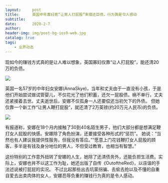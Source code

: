 ```yaml
---
layout:     post
title:      英国中年寡妇竟“让男人打屁股”来偿还巨债，行为真是令人感动
subtitle:   
date:       2020-2-7
author:     
header-img: img/post-bg-ios9-web.jpg
catalog: true
tags:
    - 业界动态
---
```



现如今的赚钱方式真的是让人难以想象，英国寡妇仅靠“让人打屁股”，能还清20万的负债。

![](https://p0.ssl.qhimgs4.com/t0169eda113c420042e.jpg)

英国一名57岁的中年妇女安娜(AnnaSkye)，当年和丈夫由于一直没有小孩，于是他们开始尝试做试管婴儿，不仅花光了他们积蓄，还欠一屁股债。祸不单行，丈夫还紧接着去世。丈夫逝世后，安娜不仅孤身一人还要偿还当初欠下的外债。
但她仅靠一个新工作“让男人鞭打屁股”，就还清了2万英镑(约20万元人民币)的负债。


![](https://p0.ssl.qhimgs4.com/bdr/640__/t0127e81b25f80113bd.jpg)

有报道称，安娜在18个月内接触了30到40名陌生男子，他们大部分都是想满足鞭打女人屁股的快感。安娜除了角色扮演，还要接受各种形式的“惩罚”。
她说：“当然也有人建议我提供性服务，但我没有答应。”“愿意上门花钱鞭打女人屁股的顾客，多半是有钱及身分地位的男人，不但受过教育，也相当有智慧。”


这份特别的工作意外扭转了安娜的人生，她除了还清债务外，还能负担生活费。实际上，安娜也并不以这工作为耻，她还出版了自传《OutoftheRed》，以诙谐的手法述说被打屁屁的实况。
不过比起那些出去坑蒙拐骗、去偷去抢以及不懂的自重自爱去出卖肉体的女人，安娜忍辱负重的赚钱行为真的是令人感动。




